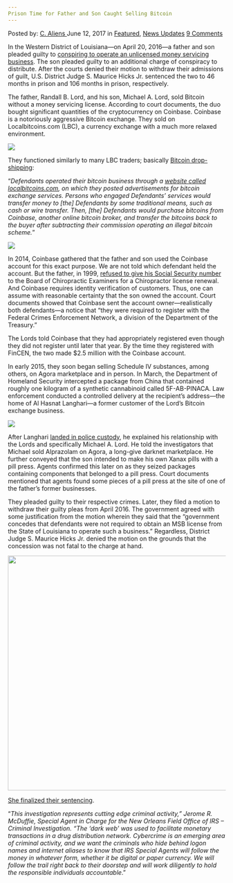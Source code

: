 ```yaml
---
Prison Time for Father and Son Caught Selling Bitcoin
---
```

<article class="post-listing post-20564 post type-post status-publish format-standard has-post-thumbnail hentry category-deepdot-news category-news-updates tag-bitcoin tag-caught tag-father tag-prison tag-selling tag-son tag-time">
    <div class="post-inner">
        <span>Posted by: <a href="https://www.deepdotweb.com/author/caliens/" title="">C. Aliens </a></span>
    <span>June 12, 2017</span>
    <span>in <a href="https://www.deepdotweb.com/category/deepdot-news/" rel="category tag">Featured</a>, <a href="https://www.deepdotweb.com/category/news-updates/" rel="category tag">News Updates</a></span>
    <span><a href="https://www.deepdotweb.com/2017/06/12/prison-time-for-father-and-son-caught-selling-bitcoin/#comments">9 Comments</a></span>
    </p>
    <div class="clear"></div>
    <div class="entry">
    <p>In the Western District of Louisiana—on April 20, 2016—a father and son pleaded guilty to <a href="https://www.justice.gov/usao-wdla/pr/former-shreveport-chiropractor-son-plead-guilty-operating-illegal-bitcoin-exchange">conspiring to operate an unlicensed money servicing business</a>. The son pleaded guilty to an additional charge of conspiracy to distribute. After the courts denied their motion to withdraw their admissions of guilt, U.S. District Judge S. Maurice Hicks Jr. sentenced the two to 46 months in prison and 106 months in prison, respectively.</p>
    <p><a id="post-20564-_gjdgxs"></a> The father, Randall B. Lord, and his son, Michael A. Lord, sold Bitcoin without a money servicing license. According to court documents, the duo bought significant quantities of the cryptocurrency on Coinbase. Coinbase is a notoriously aggressive Bitcoin exchange. They sold on Localbitcoins.com (LBC), a currency exchange with a much more relaxed environment.</p>
    <p><a id="post-20564-_30j0zll"></a> <img class="wp-image-20573 aligncenter" src="https://www.deepdotweb.com/wp-content/uploads/2017/06/word-image-53.jpeg" srcset="https://www.deepdotweb.com/wp-content/uploads/2017/06/word-image-53.jpeg 800w, https://www.deepdotweb.com/wp-content/uploads/2017/06/word-image-53-300x141.jpeg 300w" sizes="(max-width: 800px) 100vw, 800px" /></p>
    <p>They functioned similarly to many LBC traders; basically <a href="https://www.deepdotweb.com/tag/bitcoin/">Bitcoin drop-shipping</a>:</p>
    <p>“<em>Defendants operated their bitcoin business through a </em><a href="https://localbitcoins.com/ad/1626/sell-bitcoins-for-cash-shreveport-la-usa"><em>website called localbitcoins.com</em></a><em>, on which they posted advertisements for bitcoin exchange services. Persons who engaged Defendants’ services would transfer money to [the] Defendants by some traditional means, such as cash or wire transfer. Then, [the] Defendants would purchase bitcoins from Coinbase, another online bitcoin broker, and transfer the bitcoins back to the buyer after subtracting their commission operating an illegal bitcoin scheme.</em>”</p>
    <p><img class="wp-image-20574 aligncenter" src="https://www.deepdotweb.com/wp-content/uploads/2017/06/word-image-54.jpeg" srcset="https://www.deepdotweb.com/wp-content/uploads/2017/06/word-image-54.jpeg 800w, https://www.deepdotweb.com/wp-content/uploads/2017/06/word-image-54-300x137.jpeg 300w, https://www.deepdotweb.com/wp-content/uploads/2017/06/word-image-54-272x125.jpeg 272w" sizes="(max-width: 800px) 100vw, 800px" /></p>
    <p>In 2014, Coinbase gathered that the father and son used the Coinbase account for this exact purpose. We are not told which defendant held the account. But the father, in 1999, <a href="http://caselaw.findlaw.com/la-court-of-appeal/1027845.html">refused to give his Social Security number</a> to the Board of Chiropractic Examiners for a Chiropractor license renewal. And Coinbase requires identity verification of customers. Thus, one can assume with reasonable certainty that the son owned the account. Court documents showed that Coinbase sent the account owner—realistically both defendants—a notice that “they were required to register with the Federal Crimes Enforcement Network, a division of the Department of the Treasury.”</p>
    <p>The Lords told Coinbase that they had appropriately​ registered even though they did not register until later that year. By the time they registered with FinCEN, the two made $2.5 million with the Coinbase account.</p>
    <p>In early 2015, they soon began selling Schedule IV substances, among others, on Agora marketplace and in person. In March, the Department of Homeland Security intercepted a package from China that contained roughly one kilogram of a synthetic cannabinoid called 5F-AB-PINACA. Law enforcement conducted a controlled delivery at the recipient’s address—the home of Al Hasnat Langhari—a former customer of the Lord’s Bitcoin exchange business.</p>
    <p><img class="wp-image-20575 aligncenter" src="https://www.deepdotweb.com/wp-content/uploads/2017/06/word-image-55.jpeg" srcset="https://www.deepdotweb.com/wp-content/uploads/2017/06/word-image-55.jpeg 800w, https://www.deepdotweb.com/wp-content/uploads/2017/06/word-image-55-300x141.jpeg 300w" sizes="(max-width: 800px) 100vw, 800px" /></p>
    <p>After Langhari <a href="https://www.deepdotweb.com/tag/arrested/">landed in police custody</a>, he explained his relationship with the Lords and specifically Michael A. Lord. He told the investigators that Michael sold Alprazolam on Agora, a long-give darknet marketplace. He further conveyed that the son intended to make his own Xanax pills with a pill press. Agents confirmed this later on as they seized packages containing components that belonged to a pill press. Court documents mentioned that agents found some pieces of a pill press at the site of one of the father&#8217;s former businesses.</p>
    <p>They pleaded guilty to their respective crimes. Later, they filed a motion to withdraw their guilty pleas from April 2016. The government agreed with some justification from the motion wherein they said that the “government concedes that defendants were not required to obtain an MSB license from the State of Louisiana to operate such a business.” Regardless, District Judge S. Maurice Hicks Jr. denied the motion on the grounds​ that the concession was not fatal to the charge at hand.</p>
    <p><img class="wp-image-20576 aligncenter" src="https://www.deepdotweb.com/wp-content/uploads/2017/06/word-image-56.jpeg" width="684" height="543" srcset="https://www.deepdotweb.com/wp-content/uploads/2017/06/word-image-56.jpeg 800w, https://www.deepdotweb.com/wp-content/uploads/2017/06/word-image-56-300x238.jpeg 300w" sizes="(max-width: 684px) 100vw, 684px" /></p>
    <p><a href="https://www.justice.gov/usao-wdla/pr/former-shreveport-chiropractor-son-sentenced-operating-illegal-bitcoin-exchange">She finalized their sentencing</a>.</p>
    <p>“<em>This investigation represents cutting edge criminal activity,” Jerome R. McDuffie, Special Agent in Charge for the New Orleans Field Office of IRS – Criminal Investigation. “The ‘dark web’ was used to facilitate monetary transactions in a drug distribution network. Cybercrime is an emerging area of criminal activity, and we want the criminals who hide behind logon names and internet aliases to know that IRS Special Agents will follow the money in whatever form, whether it be digital or paper currency. We will follow the trail right back to their doorstep and will work diligently to hold the responsible individuals accountable</em>.”</p>
    </div>
    <span style="display:none"><a href="https://www.deepdotweb.com/tag/bitcoin/" rel="tag">bitcoin</a> <a href="https://www.deepdotweb.com/tag/caught/" rel="tag">caught</a> <a href="https://www.deepdotweb.com/tag/father/" rel="tag">father</a> <a href="https://www.deepdotweb.com/tag/prison/" rel="tag">prison</a> <a href="https://www.deepdotweb.com/tag/selling/" rel="tag">selling</a> <a href="https://www.deepdotweb.com/tag/son/" rel="tag">son</a> <a href="https://www.deepdotweb.com/tag/time/" rel="tag">time</a></span> <span style="display:none" class="updated">2017-06-12</span>
    <div style="display:none" class="vcard author" itemprop="author" itemscope itemtype="http://schema.org/Person"><strong class="fn" itemprop="name"><a href="https://www.deepdotweb.com/author/caliens/" title="Posts by C. Aliens" rel="author">C. Aliens</a></strong></div>
    </div>
</article>

